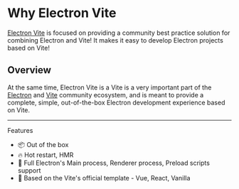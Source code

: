 # Why Electron Vite

[Electron Vite](https://github.com/electron-vite) is focused on providing a community best practice solution for combining Electron and Vite! It makes it easy to develop Electron projects based on Vite!

<!-- Electron Vite 致力于提供 Electron 与 Vite 结合的最佳社区实践方案！它使得基于 Vite 开发的 Electron 工程变得十分简单！ -->

## Overview

<!-- "Vite's ecosystem and community are exploding" - as [patak](https://github.com/patak-dev) describes Vite in its Github home page. -->

At the same time, Electron Vite is a Vite is a very important part of the [Electron](https://www.electronjs.org/) and [Vite](https://vitejs.dev/) community ecosystem, and is meant to provide a complete, simple, out-of-the-box Electron development experience based on Vite.

<!-- 目前生态系统和社区正在爆炸式增长 —— 正如 [patak](https://github.com/patak-dev) 在它的 Github 首页中自我介绍中这样阐述 Vite，与此同时 Electron Vite 作为 Electron 与 Vite 社区生态系统非常重要的一部分，旨指基于 Vite 提供完整、简单、开箱即用的 Electron 开发体验。 -->

---

Features

- 📦 Out of the box
- 🔥 Hot restart, HMR
- 💪 Full Electron's Main process, Renderer process, Preload scripts support
- 🎯 Based on the Vite's official template - Vue, React, Vanilla
